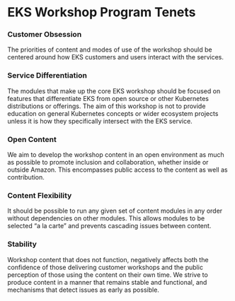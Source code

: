 # EKS Workshop Program Tenets

### Customer Obsession

The priorities of content and modes of use of the workshop should be centered around how EKS customers and users interact with the services.

### Service Differentiation

The modules that make up the core EKS workshop should be focused on features that differentiate EKS from open source or other Kubernetes distributions or offerings. The aim of this workshop is not to provide education on general Kubernetes concepts or wider ecosystem projects unless it is how they specifically intersect with the EKS service.

### Open Content

We aim to develop the workshop content in an open environment as much as possible to promote inclusion and collaboration, whether inside or outside Amazon. This encompasses public access to the content as well as contribution.

### Content Flexibility

It should be possible to run any given set of content modules in any order without dependencies on other modules. This allows modules to be selected “a la carte” and prevents cascading issues between content.

### Stability

Workshop content that does not function, negatively affects both the confidence of those delivering customer workshops and the public perception of those using the content on their own time. We strive to produce content in a manner that remains stable and functional, and mechanisms that detect issues as early as possible.
